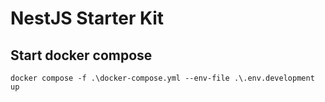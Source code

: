 # NestJS Starter Kit

## Start docker compose

`docker compose -f .\docker-compose.yml --env-file .\.env.development up`
